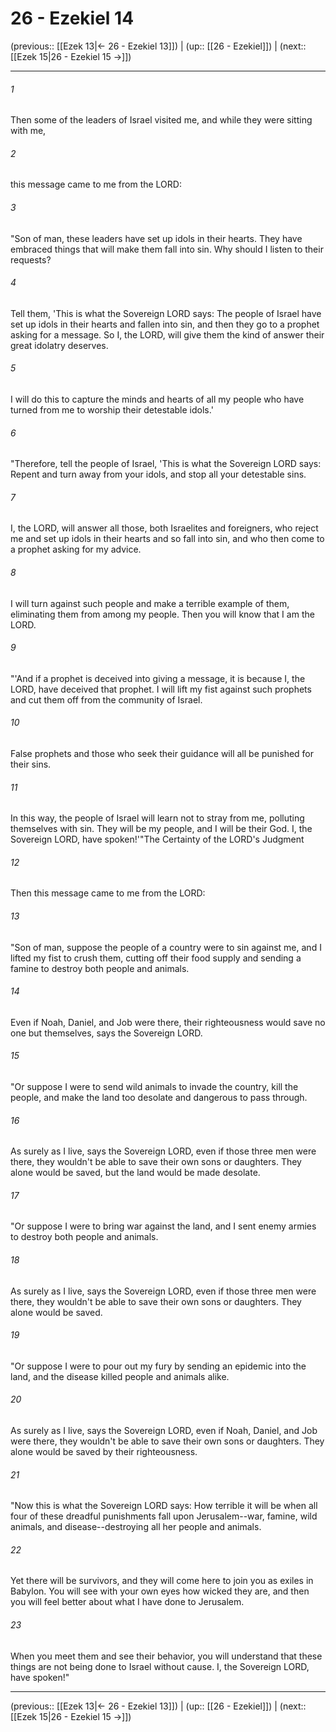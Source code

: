 # 26 - Ezekiel 14

(previous:: [[Ezek 13|← 26 - Ezekiel 13]]) | (up:: [[26 - Ezekiel]]) | (next:: [[Ezek 15|26 - Ezekiel 15 →]])

***


###### 1 
Then some of the leaders of Israel visited me, and while they were sitting with me, 

###### 2 
this message came to me from the LORD: 

###### 3 
"Son of man, these leaders have set up idols in their hearts. They have embraced things that will make them fall into sin. Why should I listen to their requests? 

###### 4 
Tell them, 'This is what the Sovereign LORD says: The people of Israel have set up idols in their hearts and fallen into sin, and then they go to a prophet asking for a message. So I, the LORD, will give them the kind of answer their great idolatry deserves. 

###### 5 
I will do this to capture the minds and hearts of all my people who have turned from me to worship their detestable idols.' 

###### 6 
"Therefore, tell the people of Israel, 'This is what the Sovereign LORD says: Repent and turn away from your idols, and stop all your detestable sins. 

###### 7 
I, the LORD, will answer all those, both Israelites and foreigners, who reject me and set up idols in their hearts and so fall into sin, and who then come to a prophet asking for my advice. 

###### 8 
I will turn against such people and make a terrible example of them, eliminating them from among my people. Then you will know that I am the LORD. 

###### 9 
"'And if a prophet is deceived into giving a message, it is because I, the LORD, have deceived that prophet. I will lift my fist against such prophets and cut them off from the community of Israel. 

###### 10 
False prophets and those who seek their guidance will all be punished for their sins. 

###### 11 
In this way, the people of Israel will learn not to stray from me, polluting themselves with sin. They will be my people, and I will be their God. I, the Sovereign LORD, have spoken!'"The Certainty of the LORD's Judgment 

###### 12 
Then this message came to me from the LORD: 

###### 13 
"Son of man, suppose the people of a country were to sin against me, and I lifted my fist to crush them, cutting off their food supply and sending a famine to destroy both people and animals. 

###### 14 
Even if Noah, Daniel, and Job were there, their righteousness would save no one but themselves, says the Sovereign LORD. 

###### 15 
"Or suppose I were to send wild animals to invade the country, kill the people, and make the land too desolate and dangerous to pass through. 

###### 16 
As surely as I live, says the Sovereign LORD, even if those three men were there, they wouldn't be able to save their own sons or daughters. They alone would be saved, but the land would be made desolate. 

###### 17 
"Or suppose I were to bring war against the land, and I sent enemy armies to destroy both people and animals. 

###### 18 
As surely as I live, says the Sovereign LORD, even if those three men were there, they wouldn't be able to save their own sons or daughters. They alone would be saved. 

###### 19 
"Or suppose I were to pour out my fury by sending an epidemic into the land, and the disease killed people and animals alike. 

###### 20 
As surely as I live, says the Sovereign LORD, even if Noah, Daniel, and Job were there, they wouldn't be able to save their own sons or daughters. They alone would be saved by their righteousness. 

###### 21 
"Now this is what the Sovereign LORD says: How terrible it will be when all four of these dreadful punishments fall upon Jerusalem--war, famine, wild animals, and disease--destroying all her people and animals. 

###### 22 
Yet there will be survivors, and they will come here to join you as exiles in Babylon. You will see with your own eyes how wicked they are, and then you will feel better about what I have done to Jerusalem. 

###### 23 
When you meet them and see their behavior, you will understand that these things are not being done to Israel without cause. I, the Sovereign LORD, have spoken!"

***

(previous:: [[Ezek 13|← 26 - Ezekiel 13]]) | (up:: [[26 - Ezekiel]]) | (next:: [[Ezek 15|26 - Ezekiel 15 →]])
